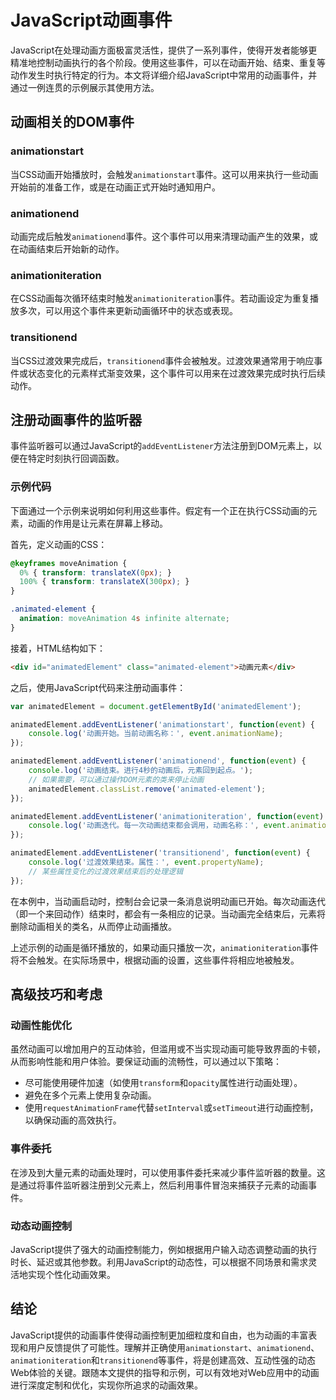 # JavaScript动画事件

JavaScript在处理动画方面极富灵活性，提供了一系列事件，使得开发者能够更精准地控制动画执行的各个阶段。使用这些事件，可以在动画开始、结束、重复等动作发生时执行特定的行为。本文将详细介绍JavaScript中常用的动画事件，并通过一例连贯的示例展示其使用方法。

## 动画相关的DOM事件

### animationstart

当CSS动画开始播放时，会触发`animationstart`事件。这可以用来执行一些动画开始前的准备工作，或是在动画正式开始时通知用户。

### animationend

动画完成后触发`animationend`事件。这个事件可以用来清理动画产生的效果，或在动画结束后开始新的动作。

### animationiteration

在CSS动画每次循环结束时触发`animationiteration`事件。若动画设定为重复播放多次，可以用这个事件来更新动画循环中的状态或表现。

### transitionend

当CSS过渡效果完成后，`transitionend`事件会被触发。过渡效果通常用于响应事件或状态变化的元素样式渐变效果，这个事件可以用来在过渡效果完成时执行后续动作。

## 注册动画事件的监听器

事件监听器可以通过JavaScript的`addEventListener`方法注册到DOM元素上，以便在特定时刻执行回调函数。

### 示例代码

下面通过一个示例来说明如何利用这些事件。假定有一个正在执行CSS动画的元素，动画的作用是让元素在屏幕上移动。

首先，定义动画的CSS：

```css
@keyframes moveAnimation {
  0% { transform: translateX(0px); }
  100% { transform: translateX(300px); }
}

.animated-element {
  animation: moveAnimation 4s infinite alternate;
}
```

接着，HTML结构如下：

```html
<div id="animatedElement" class="animated-element">动画元素</div>
```

之后，使用JavaScript代码来注册动画事件：

```javascript
var animatedElement = document.getElementById('animatedElement');

animatedElement.addEventListener('animationstart', function(event) {
    console.log('动画开始。当前动画名称：', event.animationName);
});

animatedElement.addEventListener('animationend', function(event) {
    console.log('动画结束。进行4秒的动画后，元素回到起点。');
    // 如果需要，可以通过操作DOM元素的类来停止动画
    animatedElement.classList.remove('animated-element');
});

animatedElement.addEventListener('animationiteration', function(event) {
    console.log('动画迭代。每一次动画结束都会调用，动画名称：', event.animationName);
});

animatedElement.addEventListener('transitionend', function(event) {
    console.log('过渡效果结束。属性：', event.propertyName);
    // 某些属性变化的过渡效果结束后的处理逻辑
});
```

在本例中，当动画启动时，控制台会记录一条消息说明动画已开始。每次动画迭代（即一个来回动作）结束时，都会有一条相应的记录。当动画完全结束后，元素将删除动画相关的类名，从而停止动画播放。

上述示例的动画是循环播放的，如果动画只播放一次，`animationiteration`事件将不会触发。在实际场景中，根据动画的设置，这些事件将相应地被触发。

## 高级技巧和考虑

### 动画性能优化

虽然动画可以增加用户的互动体验，但滥用或不当实现动画可能导致界面的卡顿，从而影响性能和用户体验。要保证动画的流畅性，可以通过以下策略：

- 尽可能使用硬件加速（如使用`transform`和`opacity`属性进行动画处理）。
- 避免在多个元素上使用复杂动画。
- 使用`requestAnimationFrame`代替`setInterval`或`setTimeout`进行动画控制，以确保动画的高效执行。

### 事件委托

在涉及到大量元素的动画处理时，可以使用事件委托来减少事件监听器的数量。这是通过将事件监听器注册到父元素上，然后利用事件冒泡来捕获子元素的动画事件。

### 动态动画控制

JavaScript提供了强大的动画控制能力，例如根据用户输入动态调整动画的执行时长、延迟或其他参数。利用JavaScript的动态性，可以根据不同场景和需求灵活地实现个性化动画效果。

## 结论

JavaScript提供的动画事件使得动画控制更加细粒度和自由，也为动画的丰富表现和用户反馈提供了可能性。理解并正确使用`animationstart`、`animationend`、`animationiteration`和`transitionend`等事件，将是创建高效、互动性强的动态Web体验的关键。跟随本文提供的指导和示例，可以有效地对Web应用中的动画进行深度定制和优化，实现你所追求的动画效果。